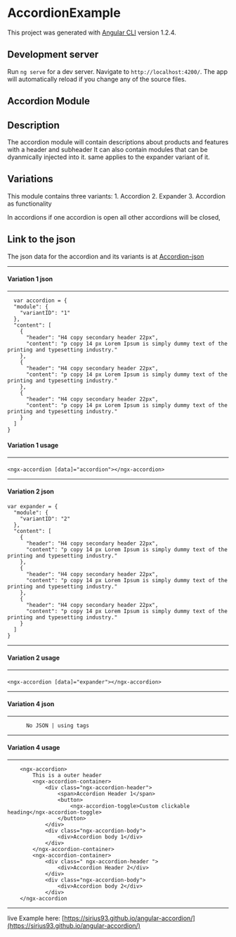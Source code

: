# AccordionExample

This project was generated with [Angular CLI](https://github.com/angular/angular-cli) version 1.2.4.

## Development server

Run `ng serve` for a dev server. Navigate to `http://localhost:4200/`. The app will automatically reload if you change any of the source files.

## Accordion Module

## Description
 The accordion module will contain descriptions about products and features with a header and subheader
 It can also contain modules that can be dyanmically injected into it. same applies to the expander variant of it.

## Variations
This module contains three variants:
1\. Accordion
2\. Expander
3\. Accordion as functionality

In accordions if one accordion is open all other accordions will be closed,

## Link to the json
The json data for the accordion and its variants is at [Accordion-json](./accordion.json)

* * *

#### Variation 1 <span class="label label-default text-uppercase">json</span>

* * *

      var accordion = {
      "module": {
        "variantID": "1"
      },
      "content": [
        {
          "header": "H4 copy secondary header 22px",
          "content": "p copy 14 px Lorem Ipsum is simply dummy text of the printing and typesetting industry."
        },
        {
          "header": "H4 copy secondary header 22px",
          "content": "p copy 14 px Lorem Ipsum is simply dummy text of the printing and typesetting industry."
        },
        {
          "header": "H4 copy secondary header 22px",
          "content": "p copy 14 px Lorem Ipsum is simply dummy text of the printing and typesetting industry."
        }
      ]
    }

#### Variation 1 <span class="label label-default text-uppercase">usage</span>

* * *

#### ######
``` <ngx-accordion [data]="accordion"></ngx-accordion> ```

* * *

#### Variation 2 <span class="label label-default text-uppercase">json</span>

    var expander = {
      "module": {
        "variantID": "2"
      },
      "content": [
        {
          "header": "H4 copy secondary header 22px",
          "content": "p copy 14 px Lorem Ipsum is simply dummy text of the printing and typesetting industry."
        },
        {
          "header": "H4 copy secondary header 22px",
          "content": "p copy 14 px Lorem Ipsum is simply dummy text of the printing and typesetting industry."
        },
        {
          "header": "H4 copy secondary header 22px",
          "content": "p copy 14 px Lorem Ipsum is simply dummy text of the printing and typesetting industry."
        }
      ]
    }

* * *

#### Variation 2 <span class="label label-default text-uppercase">usage</span>

* * *

#### ######
``` <ngx-accordion [data]="expander"></ngx-accordion> ```

* * *

#### Variation 4 <span class="label label-default text-uppercase">json</span>

* * *

          No JSON | using tags

* * *

#### Variation 4 <span class="label label-default text-uppercase">usage</span>

* * *
``` 
    <ngx-accordion>
        This is a outer header
        <ngx-accordion-container>
            <div class="ngx-accordion-header">
                <span>Accordion Header 1</span>
                <button>
                    <ngx-accordion-toggle>Custom clickable heading</ngx-accordion-toggle>
                </button>
            </div>
            <div class="ngx-accordion-body">
                <div>Accordion body 1</div>
            </div>
        </ngx-accordion-container>
        <ngx-accordion-container>
            <div class=" ngx-accordion-header ">
                <div>Accordion Header 2</div>
            </div>
            <div class="ngx-accordion-body">
                <div>Accordion body 2</div>
            </div>
    </ngx-accordion
```

* * *    

live Example here: 	[https://sirius93.github.io/angular-accordion/](https://sirius93.github.io/angular-accordion/)
